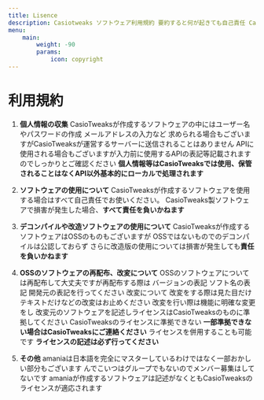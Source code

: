 ```yaml
---
title: Lisence
description: Casiotweaks ソフトウェア利用規約 要約すると何が起きても自己責任 CasioTweaksライセンスが適応されたソフトをベースに新しいソフトを作るときはこのlicenseに従って従えない場合は開発者に連絡
menu:
    main: 
        weight: -90
        params:
            icon: copyright
---
```

# 利用規約

1. **個人情報の収集**
CasioTweaksが作成するソフトウェアの中にはユーザー名やパスワードの作成 メールアドレスの入力など
求められる場合もございますがCasioTweaksが運営するサーバーに送信されることはありません
APIに使用される場合もございますが入力前に使用するAPIの表記等記載されますのでしっかりとご確認ください
**個人情報等はCasioTweaksでは使用、保管されることはなくAPI以外基本的にローカルで処理されます**

2. **ソフトウェアの使用について**
CasioTweaksが作成するソフトウェアを使用する場合はすべて自己責任でお使いください。
CasioTweaks製ソフトウェアで損害が発生した場合、**すべて責任を負いかねます**

3. **デコンパイルや改造ソフトウェアの使用について**
CasioTweaksが作成するソフトウェアはOSSのものもございますが
OSSではないものでのデコンパイルは公認しておらず 
さらに改造版の使用については損害が発生しても**責任を負いかねます**

4. **OSSのソフトウェアの再配布、改変について**
OSSのソフトウェアについては再配布して大丈夫ですが再配布する際は
バージョンの表記 ソフト名の表記 開発元の表記を行ってください
改変について 改変をする際は見た目だけテキストだけなどの改変はお止めください
改変を行い際は機能に明確な変更をし 改変元のソフトウェアを記述しライセンスはCasioTweaksのものに準拠してください
CasioTweaksのライセンスに準拠できない **一部準拠できない場合はCasioTweaksにご連絡ください**
ライセンスを併用することも可能です **ライセンスの記述は必ず行ってください**

5. **その他**
amaniaは日本語を完全にマスターしているわけではなく一部おかしい部分もございます
んでこいつはグループでもないのでメンバー募集はしてないです
amaniaが作成するソフトウェアは記述がなくともCasioTweaksのライセンスが適応されます
